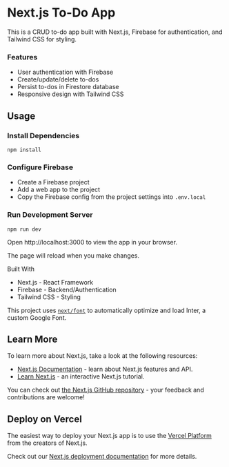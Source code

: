 # Next.js To-Do App
  This is a CRUD to-do app built with Next.js, Firebase for authentication, and Tailwind CSS for styling.

### Features
- User authentication with Firebase
- Create/update/delete to-dos
- Persist to-dos in Firestore database
- Responsive design with Tailwind CSS

## Usage
### Install Dependencies

`npm install`

### Configure Firebase

- Create a Firebase project
- Add a web app to the project
- Copy the Firebase config from the project settings into `.env.local`

### Run Development Server

`npm run dev`

Open http://localhost:3000 to view the app in your browser.

The page will reload when you make changes.

Built With
- Next.js - React Framework
- Firebase - Backend/Authentication
- Tailwind CSS - Styling

This project uses [`next/font`](https://nextjs.org/docs/basic-features/font-optimization) to automatically optimize and load Inter, a custom Google Font.

## Learn More

To learn more about Next.js, take a look at the following resources:

- [Next.js Documentation](https://nextjs.org/docs) - learn about Next.js features and API.
- [Learn Next.js](https://nextjs.org/learn) - an interactive Next.js tutorial.

You can check out [the Next.js GitHub repository](https://github.com/vercel/next.js/) - your feedback and contributions are welcome!

## Deploy on Vercel

The easiest way to deploy your Next.js app is to use the [Vercel Platform](https://vercel.com/new?utm_medium=default-template&filter=next.js&utm_source=create-next-app&utm_campaign=create-next-app-readme) from the creators of Next.js.

Check out our [Next.js deployment documentation](https://nextjs.org/docs/deployment) for more details.
